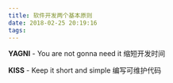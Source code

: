 ```yaml
---
title: 软件开发两个基本原则
date: 2018-02-25 20:19:16
tags:
---
```

**YAGNI** - You are not gonna need it
缩短开发时间

**KISS** - Keep it short and simple
编写可维护代码
